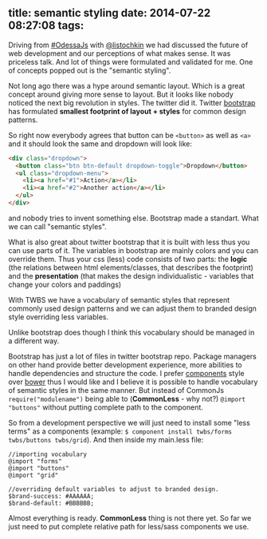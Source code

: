title: semantic styling
date: 2014-07-22 08:27:08
tags:
---

Driving from [#OdessaJs](http://odessajs.org.ua/) with [@listochkin](https://twitter.com/listochkin) we had discussed the future of web development and our perceptions of what makes sense. It was priceless talk. And lot of things were formulated and validated for me. One of concepts popped out is the "semantic styling".

Not long ago there was a hype around semantic layout. Which is a great concept around giving more sense to layout. But it looks like nobody noticed the next big revolution in styles. The twitter did it. Twitter [bootstrap](http://getbootstrap.com/) has formulated **smallest footprint of layout + styles** for common design patterns.

So right now everybody agrees that button can be `<button>` as well as `<a>` and it should look the same and dropdown will look like:

```html
<div class="dropdown">
  <button class="btn btn-default dropdown-toggle">Dropdown</button>
  <ul class="dropdown-menu">
    <li><a href="#1">Action</a></li>
    <li><a href="#2">Another action</a></li>
  </ul>
</div>
```

and nobody tries to invent something else. Bootstrap made a standart. What we can call "semantic styles".

What is also great about twitter bootstrap that it is built with less thus you can use parts of it. The variables in bootstrap are mainly colors and you can override them. Thus your css (less) code consists of two parts: the **logic** (the relations between html elements/classes, that describes the footprint) and the **presentation** (that makes the design individualistic - variables that change your colors and paddings)

With TWBS we have a vocabulary of semantic styles that represent commonly used design patterns and we can adjust them to branded design style overriding less variables.

Unlike bootstrap does though I think this vocabulary should be managed in a different way.

Bootstrap has just a lot of files in twitter bootstrap repo. Package managers on other hand  provide better development experience, more abilities to handle dependencies and structure the code. I prefer [components](https://github.com/component/component) style over [bower](http://bower.io/) thus I would like and I believe it is possible to handle vocabulary of semantic styles in the same manner. But instead of CommonJs `require("modulename")` being able to (**CommonLess** - why not?) `@import "buttons"` without putting complete path to the component.

So from a development perspective we will just need to install some "less terms" as a components (example: `$ component install twbs/forms twbs/buttons twbs/grid`). And then inside my main.less file:

```less
//importing vocabulary
@import "forms"
@import "buttons"
@import "grid"

//overriding default variables to adjust to branded design.
$brand-success: #AAAAAA;
$brand-default: #BBBBBB;
```

Almost everything is ready. **CommonLess** thing is not there yet. So far we just need to put complete relative path for less/sass components we use.


